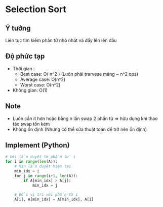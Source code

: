 # Selection Sort

## Ý tưởng

Liên tục tìm kiếm phần tử nhỏ nhất và đẩy lên lên đầu

## Độ phức tạp

- Thời gian : 
  - Best case: O( n^2 ) (Luôn phải trarvese mảng ~ n^2 ops)
  - Average case: O(n^2)
  - Worst case: O(n^2)
- Không gian: O(1)

## Note

- Luôn cần ít hơn hoặc bằng n lần swap 2 phần từ => hữu dụng khi thao tác swap tốn kém
- Không ổn định (Nhưng có thể sửa thuật toán để trở nên ổn định)

## Implement (Python)

```python
# Với lần duyệt từ phần tử i
for i in range(len(A)):
    # Min lần duyệt hiện tại  
    min_idx = i
    for j in range(i+1, len(A)):
        if A[min_idx] > A[j]:
            min_idx = j
              
    # Đổi vị trí với phần từ i  
    A[i], A[min_idx] = A[min_idx], A[i]
```

